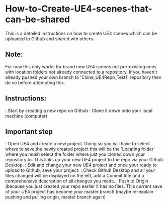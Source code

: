 # How-to-Create-UE4-scenes-that-can-be-shared
This is a detailed instructions on how to create UE4 scenes which can be uploaded to Github and shared wth others.

## Note:
For now this only works for brand new UE4 scenes not pre-existing ones with location folders not already connected to a repository. If you haven't already pushed your own branch to 'Clone_UE4Repo_Test1' repository then do so before attempting this.

## Instructions:
: Start by creating a new repo on Github
: Clone it down onto your local machine (computer)
## Important step
: Open UE4 and create a new project. Doing so you will have to select where to save the newly created project this will be the 'Locating folder' where you mush select the folder where just you cloned down your repository to. This links up your new UE4 project to the repo via your Github Desktop.
: Edit and change your new UE4 project and once your ready to upload to Github, save your project.
: Check Github Desktop and all your files changed will be displayed on the left, add a Commit title and a comprehensive description of all changes you made.
: Push to Origin (because you just created your repo earlier it has no files. This current save of your UE4 project has become your master branch (maybe re-explain pushing and pulling origin, master branch again)
